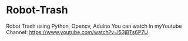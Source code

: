 # Robot-Trash
Robot Trash using Python, Opencv, Aduino
You can watch in myYoutube Channel: https://www.youtube.com/watch?v=l53jBTs6P7U
